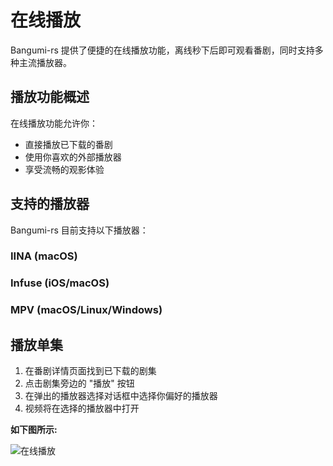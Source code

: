 # 在线播放

Bangumi-rs 提供了便捷的在线播放功能，离线秒下后即可观看番剧，同时支持多种主流播放器。

## 播放功能概述

在线播放功能允许你：

- 直接播放已下载的番剧
- 使用你喜欢的外部播放器
- 享受流畅的观影体验

## 支持的播放器

Bangumi-rs 目前支持以下播放器：

### IINA (macOS)
### Infuse (iOS/macOS)
### MPV (macOS/Linux/Windows)



## 播放单集

1. 在番剧详情页面找到已下载的剧集
2. 点击剧集旁边的 "播放" 按钮
3. 在弹出的播放器选择对话框中选择你偏好的播放器
4. 视频将在选择的播放器中打开

**如下图所示:**

![在线播放](/screenshot/online-play.png)
